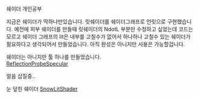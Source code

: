 쉐이더 개인공부

지금은 쉐이더가 딱하나만있습니다.
릿쉐이더를 쉐이더그래프로 언릿으로 구현했습니다.
예전에 피부 쉐이더를 만들때 릿쉐이더의 NdotL 부분만 수정하고 싶었는데 코드는 모르고 쉐이더 그래프의 lit은 내부를 고칠수가 없어서 하나하나 고칠수 있는 쉐이더가 필요하다고 생각되어서 만들었습니다.
아직 완성은 아니지만 사용은 가능할겁니다.

쉐이더는 아니지만 툴 하나를 만들었습니다.  
[ReflectionProbeSpecular](/md/ReflectionProbeSpecular.md)

얼음 삽질중..

눈 덮힌 쉐이더
[SnowLitShader](/md/SnowLitShader.md)
